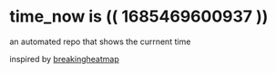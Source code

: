 # time_now is (( 1685469600937 ))

an automated repo that shows the currnent time

inspired by [breakingheatmap](https://github.com/breakingheatmap/breakingheatmap)